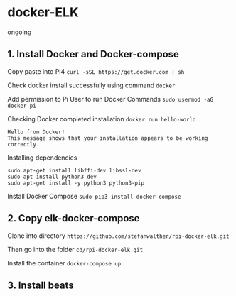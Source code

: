 # docker-ELK
ongoing

## 1. Install Docker and Docker-compose

Copy paste into Pi4 `curl -sSL https://get.docker.com | sh`

Check docker install successfully using command `docker`

Add permission to Pi User to run Docker Commands `sudo usermod -aG docker pi`

Checking Docker completed installation `docker run hello-world`

```
Hello from Docker!
This message shows that your installation appears to be working correctly.
```

Installing dependencies 
```
sudo apt-get install libffi-dev libssl-dev
sudo apt install python3-dev
sudo apt-get install -y python3 python3-pip
```

Install Docker Compose `sudo pip3 install docker-compose`


## 2. Copy elk-docker-compose

Clone into directory `https://github.com/stefanwalther/rpi-docker-elk.git`

Then go into the folder `cd/rpi-docker-elk.git`

Install the container `docker-compose up`


## 3. Install beats

